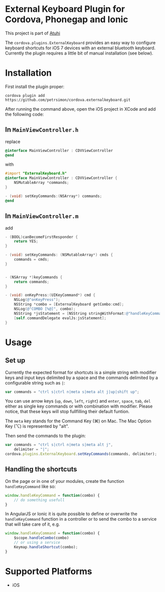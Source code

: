 # External Keyboard Plugin for Cordova, Phonegap and Ionic

This project is part of [Atuhi](http://atuhi.com)

The `cordova.plugins.ExternalKeyboard` provides an easy way to configure keyboard shortcuts for iOS 7 devices with an external bluetooth keyboard. Currently the plugin requires a little bit of manual installation (see below).


# Installation

First install the plugin proper:

    cordova plugin add https://github.com/petrsimon/cordova.externalkeyboard.git

After running the command above, open the iOS project in XCode and add the following code:

## In `MainViewController.h`

replace 

```objective-c
@interface MainViewController : CDVViewController
@end
```

with 

```objective-c
#import "ExternalKeyboard.h"
@interface MainViewController : CDVViewController {
    NSMutableArray *commands;
}

- (void) setKeyCommands:(NSArray*) commands;
@end
```

## In `MainViewController.m`

add 

```Objective-c
- (BOOL)canBecomeFirstResponder {
    return YES;
}

- (void) setKeyCommands: (NSMutableArray*) cmds {
    commands = cmds;
}


- (NSArray *)keyCommands {
    return commands;
}

- (void) onKeyPress:(UIKeyCommand*) cmd {
    NSLog(@"onKeyPress");
    NSString *combo = [ExternalKeyboard getCombo:cmd];
    NSLog(@"COMBO [%@]", combo);
    NSString *jsStatement = [NSString stringWithFormat:@"handleKeyCommand('%@')", combo];
    [self.commandDelegate evalJs:jsStatement];
}
```



### 

# Usage

## Set up 

Currently the expected format for shortcuts is a simple string with modifier keys and input keys delimited by a space and the commands delimited by a configurable string such as `|`:

```javascript
var commands = "ctrl s|ctrl n|meta s|meta alt j|up|shift up";
```

You can use arrow keys (`up`, `down`, `left`, `right`) and `enter`, `space`, `tab`, `del` either as single key commands or with combination with modifier. Please notice, that these keys will stop fullfilling their default funtion.

The `meta` key stands for the Command Key (⌘) on Mac. The Mac Option Key (⌥) is represented by "alt".

Then send the commands to the plugin:

```javascript
var commands = "ctrl s|ctrl n|meta s|meta alt j",
    delimiter = "|";
cordova.plugins.ExternalKeyboard.setKeyCommands(commands, delimiter);
```


## Handling the shortcuts
On the page or in one of your modules, create the function `handleKeyCommand` like so:
```javascript
window.handleKeyCommand = function(combo) {
    // do something usefull
}
```

In AngularJS or Ionic it is quite possible to define or overwrite the `handleKeyCommand` function in a controller or to send the combo to a service that will take care of it, e.g.
```javascript
window.handleKeyCommand = function(combo) {
    $scope.handleCombo(combo)
    // or using a service
    Keymap.handleShortcut(combo);
}
```

# Supported Platforms

- iOS
